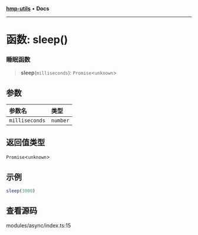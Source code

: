 [**hmp-utils**](../README.md) • **Docs**

***

# 函数: sleep()

### 睡眠函数

> **sleep**(`milliseconds`): `Promise`\<`unknown`\>

## 参数

| 参数名 | 类型 |
| :------ | :------ |
| `milliseconds` | `number` |

## 返回值类型

`Promise`\<`unknown`\>

## 示例

```ts
sleep(3000)
```

## 查看源码

modules/async/index.ts:15
